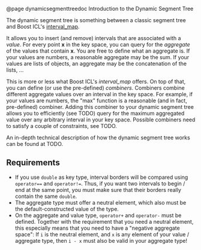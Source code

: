 @page dynamicsegmenttreedoc Introduction to the Dynamic Segment Tree

The dynamic segment tree is something between a classic segment tree and Boost ICL's 
[interval_map](http://www.boost.org/doc/libs/1_66_0/libs/icl/doc/html/index.html#boost_icl.introduction.definition_and_basic_example).

It allows you to insert (and remove) intervals that are associated with a *value*. For every point 
**x**
in the key space, you can query for the *aggregate* of the values that contain **x**. You are 
free to define what an aggregate is. If your values are numbers, a reasonable aggregate may be 
the sum. If your values are lists of objects, an aggregate may be the concatenation of the lists, …

This is more or less what Boost ICL's *interval_map* offers. On top of that, you can define (or 
use the pre-defined) *combiners*. Combiners combine different aggregate values over an 
interval in the key space. For example, if your values are numbers, the "max" function is a 
reasonable (and in fact, pre-defined) combiner. Adding this combiner to your dynamic segment tree
 allows you to efficiently (see TODO) query for the maximum aggregated value over any arbitrary 
 interval in your key space. Possible combiners need to satisfy a couple of constraints, see TODO.
 
An in-depth technical description of how the dynamic segment tree works can be found at TODO.

Requirements
------------

* If you use `double` as key type, interval borders will be compared using `operator==` and 
`operator!=`. Thus, if you want two intervals to begin / end at the same point, you must make 
sure that their borders really contain the same `double`.
* The aggregate type must offer a neutral element, which also must be the default-constructed value 
of the type.
* On the aggregate and value type, `operator+` and `operator-` must be defined. Together with the
 requirement that you need a neutral element, this especially means that you need to have a 
 "negative aggregate space": If `i` is the neutral element, and `x` is any element of your value 
 / aggregate type, then `i - x` must also be valid in your aggregate type!